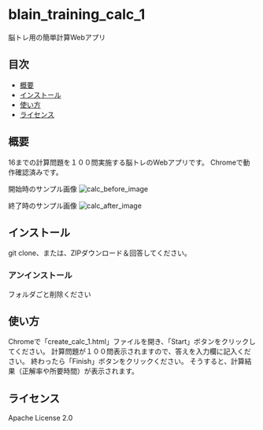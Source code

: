 # blain_training_calc_1

脳トレ用の簡単計算Webアプリ

## 目次
- [概要](#概要)
- [インストール](#インストール)
- [使い方](#使い方)
- [ライセンス](#ライセンス)


## 概要
16までの計算問題を１００問実施する脳トレのWebアプリです。
Chromeで動作確認済みです。

開始時のサンプル画像
![calc_before_image](https://github.com/user-attachments/assets/d381222d-3f06-45ee-a520-c466663b7530)

終了時のサンプル画像
![calc_after_image](https://github.com/user-attachments/assets/01e52c95-80d9-436a-9c2d-fd2e79f671bf)

## インストール

git clone、または、ZIPダウンロード＆回答してください。

### アンインストール

フォルダごと削除ください


## 使い方

Chromeで「create_calc_1.html」ファイルを開き、「Start」ボタンをクリックしてください。
計算問題が１００問表示されますので、答えを入力欄に記入ください。
終わったら「Finish」ボタンをクリックください。
そうすると、計算結果（正解率や所要時間）が表示されます。


## ライセンス

Apache License 2.0


